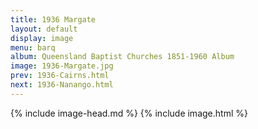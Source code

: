 ```yaml
---
title: 1936 Margate
layout: default
display: image
menu: barq
album: Queensland Baptist Churches 1851-1960 Album
image: 1936-Margate.jpg
prev: 1936-Cairns.html
next: 1936-Nanango.html
---
```

{% include image-head.md %}
{% include image.html %}